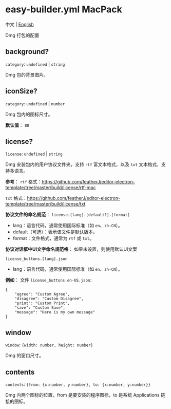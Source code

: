 # easy-builder.yml MacPack
中文 | [English](../../en/mac/pack.md)

Dmg 打包的配置

## background?
`category`: `undefined` | `string`

Dmg 包的背景图片。

## iconSize?
`category`: `undefined` | `number`

Dmg 包内的图标尺寸。

**默认值**：
`80`

## license?
`license`: `undefined` | `string`

Dmg 安装包内的用户协议文件夹，支持 `rtf` 富文本格式，以及 `txt` 文本格式，支持多语言。

**参考**：
`rtf` 格式：https://github.com/featherJ/editor-electron-template/tree/master/build/license/rtf-mac

`txt` 格式：https://github.com/featherJ/editor-electron-template/tree/master/build/license/txt

**协议文件的命名规范**：
`license.[lang].[default?].[format]`
* lang：语言代码，通常使用国际标准（如 `en`、`zh-CN`）。
* default（可选）：表示该文件是默认版本。
* format：文件格式，通常为 `rtf` 或 `txt`。

**协议对话框中UI文字命名规范格**：
如果未设置，则使用默认UI文案

`license_buttons.[lang].json`
* lang：语言代码，通常使用国际标准（如 `en`、`zh-CN`）。

**例如**：
文件 `license_buttons.en-US.json`:
```
{
    "agree": "Custom Agree",
    "disagree": "Custom Disagree",
    "print": "Custom Print",
    "save": "Custom Save",
    "message": "Here is my own message"
}
```

## window
`window`: `{width: number, height: number}`

Dmg 的窗口尺寸。

## contents
`contents`: `{from: {x:number, y:number}, to: {x:number, y:number}}`

Dmg 内两个图标的位置，from 是要安装的程序图标，to 是系统 Applications 链接的图标。